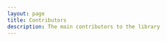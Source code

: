 ```yaml
---
layout: page
title: Contributors
description: The main contributors to the library
---
```


<script setup>
    import {
        VPTeamPage,
        VPTeamPageTitle,
        VPTeamMembers,
    } from 'vitepress/theme';
    const members = [
        {
            avatar: 'https://www.github.com/devRMA.png',
            name: 'Rafael Alves',
            title: 'Current maintainer of this fork.',
            links: [
                { icon: 'github', link: 'https://github.com/devRMA' },
            ],
        },
        {
            avatar: 'https://www.github.com/jonghwanhyeon.png',
            name: 'Jonghwan Hyeon',
            title: 'Original library creator',
            links: [
                { icon: 'github', link: 'https://github.com/jonghwanhyeon' },
            ],
        },
    ];
</script>

<VPTeamPage>
    <VPTeamPageTitle>
        <template #title>Contributors</template>
        <template #lead>
            The main contributors to the library
        </template>
    </VPTeamPageTitle>
    <VPTeamMembers :members="members" />
</VPTeamPage>
